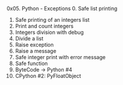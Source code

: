 0x05. Python - Exceptions
0. Safe list printing
1. Safe printing of an integers list
2. Print and count integers
3. Integers division with debug
4. Divide a list
5. Raise exception
6. Raise a message
7. Safe integer print with error message
8. Safe function
9. ByteCode -> Python #4
10. CPython #2: PyFloatObject

